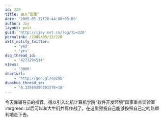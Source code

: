 ```yaml
---
id: 220
title: 进入“国重”
date: '2005-05-12T20:44:00+08:00'
author: Jay
layout: post
guid: 'http://ijay.net.cn/log/?p=220'
permalink: /2005/05/12/220
aktt_notify_twitter:
    - 'yes'
    - 'yes'
dsq_thread_id:
    - '4271294514'
views:
    - '3006'
shorturl:
    - 'http://goo.gl/op2Gb'
duoshuo_thread_id:
    - '6.3356039620157E+18'
---
```


今天靠辅导员的推荐，得以引入北航计算机学院“软件开发环境”国家重点实验室 :mrgreen: 以后可以和大牛们并肩作战了。在这里预祝自己能够按照自己定的路顺利地走下去。